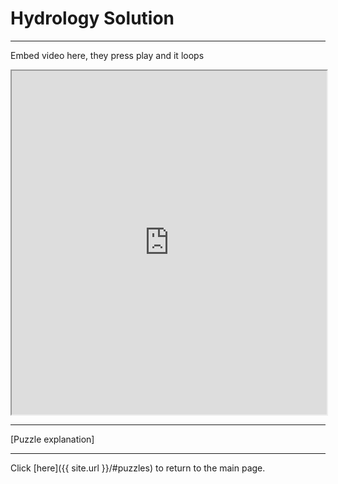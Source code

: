 # Hydrology Solution

-----

Embed video here, they press play and it loops

<iframe width="100%" height="550px"
    src="https://youtu.be/BDlako_aykI&loop=1">
</iframe>

-----

[Puzzle explanation]

-----

Click [here]({{ site.url }}/#puzzles) to return to the main page.